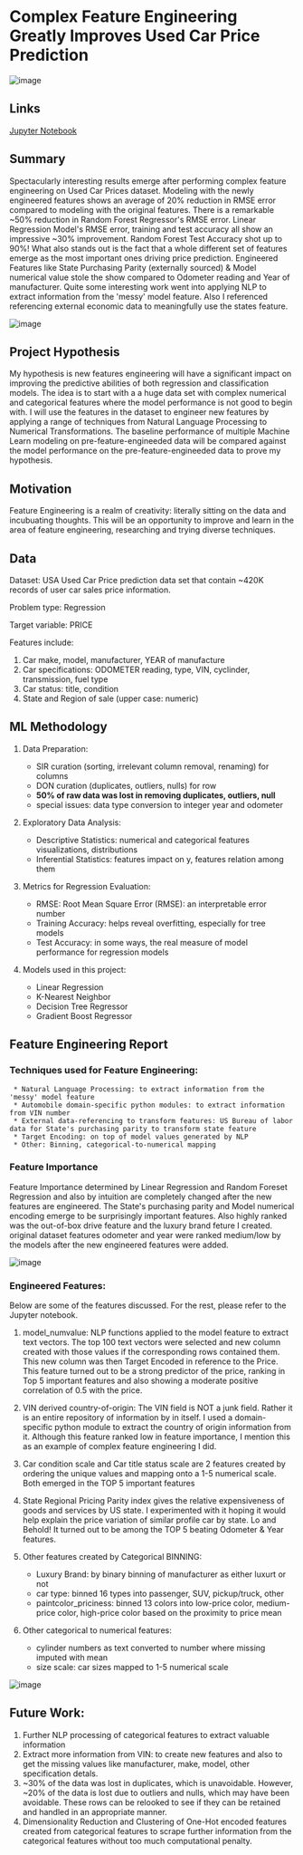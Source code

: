 # Complex Feature Engineering Greatly Improves Used Car Price Prediction

![image](https://github.com/7ksravan/BerkAI/blob/main/images/capimage.jpg)

## Links
[Jupyter Notebook](https://github.com/7ksravan/BerkAI/blob/main/BerkAI_Customer_information_predicts_bank_marketing_success.ipynb)

## Summary
Spectacularly interesting results emerge after performing complex feature engineering on Used Car Prices dataset. Modeling with the newly engineered features shows an average of 20% reduction in RMSE error compared to modeling with the original features. There is a remarkable ~50% reduction in Random Forest Regressor's RMSE error. Linear Regression Model's RMSE error, training and test accuracy all show an impressive ~30% improvement. Random Forest Test Accuracy shot up to 90%! What also stands out is the fact that a whole different set of features emerge as the most important ones driving price prediction. Engineered Features like State Purchasing Parity (externally sourced) & Model numerical value stole the show compared to Odometer reading and Year of manufacturer. Quite some interesting work went into applying NLP to extract information from the 'messy' model feature. Also I referenced referencing external economic data to meaningfully use the states feature.

![image](https://github.com/7ksravan/BerkAI/blob/main/images/capplots.png)
    
## Project Hypothesis
My hypothesis is new features engineering will have a significant impact on improving the predictive abilities of both regression and classification models. The idea is to start with a a huge data set with complex numerical and categorical features where the model performance is not good to begin with. I will use the features in the dataset to engineer new features by applying a range of techniques from Natural Language Processing to Numerical Transformations. The baseline performance of multiple Machine Learn modeling on pre-feature-engineeded data will be compared against the model performance on the pre-feature-engineeded data to prove my hypothesis. 

## Motivation
Feature Engineering is a realm of creativity: literally sitting on the data and incubuating thoughts. This will be an opportunity to improve and learn in the area of feature engineering, researching and trying diverse techniques.

## Data
Dataset: USA Used Car Price prediction data set that contain ~420K records of user car sales price information.

Problem type: Regression

Target variable: PRICE

Features include:
1. Car make, model, manufacturer, YEAR of manufacture
2. Car specifications: ODOMETER reading, type, VIN, cyclinder, transmission, fuel type
3. Car status: title, condition
4. State and Region of sale
(upper case: numeric)

## ML Methodology
1. Data Preparation:
    * SIR curation (sorting, irrelevant column removal, renaming) for columns
    * DON curation (duplicates, outliers, nulls) for row
    * **50% of raw data was lost in removing duplicates, outliers, null**
    * special issues: data type conversion to integer year and odometer

2. Exploratory Data Analysis:
    * Descriptive Statistics: numerical and categorical features visualizations, distributions
    * Inferential Statistics: features impact on y, features relation among them

3. Metrics for Regression Evaluation:
   *  RMSE: Root Mean Square Error (RMSE): an interpretable error number
   *  Training Accuracy: helps reveal overfitting, especially for tree models
   *  Test Accuracy: in some ways, the real measure of model performance for regression models
  
4. Models used in this project:
     * Linear Regression
     * K-Nearest Neighbor
     * Decision Tree Regressor
     * Gradient Boost Regressor

## Feature Engineering Report

### Techniques used for Feature Engineering:
     * Natural Language Processing: to extract information from the 'messy' model feature
     * Automobile domain-specific python modules: to extract information from VIN number
     * External data-referencing to transform features: US Bureau of labor data for State's purchasing parity to transform state feature
     * Target Encoding: on top of model values generated by NLP
     * Other: Binning, categorical-to-numerical mapping
     
### Feature Importance
Feature Importance determined by Linear Regression and Random Foreset Regression and also by intuition are completely changed after the new features are engineered. The State's purchasing parity and Model numerical encoding emerge to be surprisingly important features. Also highly ranked was the out-of-box drive feature and the luxury brand feture I created. original dataset features odometer and year were ranked medium/low by the models after the new engineered features were added.

![image](https://github.com/7ksravan/BerkAI/blob/main/images/capfeatplot.png)

### Engineered Features:
Below are some of the features discussed. For the rest, please refer to the Jupyter notebook.

1. model_numvalue: NLP functions applied to the model feature to extract text vectors. The top 100 text vectors were selected and new column created with those values if the corresponding rows contained them. This new column was then Target Encoded in reference to the Price. This feature turned out to be a strong predictor of the price, ranking in Top 5 important features and also showing a moderate positive correlation of 0.5 with the price.
   
2. VIN derived country-of-origin: The VIN field is NOT a junk field. Rather it is an entire repository of information by in itself. I used a domain-specific python module to extract the country of origin information from it. Although this feature ranked low in feature importance, I mention this as an example of complex feature engineering I did.
   
3. Car condition scale and Car title status scale are 2 features created by ordering the unique values and mapping onto a 1-5 numerical scale. Both emerged in the TOP 5 important features
   
4. State Regional Pricing Parity index gives the relative expensiveness of goods and services by US state. I experimented with it hoping it would help explain the price variation of similar profile car by state. Lo and Behold! It turned out to be among the TOP 5 beating Odometer & Year features.

5. Other features created by Categorical BINNING:
    * Luxury Brand: by binary binning of manufacturer as either luxurt or not
    * car type: binned 16 types into passenger, SUV, pickup/truck, other
    * paintcolor_priciness: binned 13 colors into low-price color, medium-price color, high-price color based on the proximity to price mean
   
6. Other categorical to numerical features:
    * cylinder numbers as text converted to number where missing imputed with mean
    * size scale: car sizes mapped to 1-5 numerical scale
   
![image](https://github.com/7ksravan/BerkAI/blob/main/images/capfeatimp.png)

## Future Work:

1. Further NLP processing of categorical features to extract valuable information
2. Extract more information from VIN: to create new features and also to get the missing values like manufacturer, make, model, other specification detals.
3. ~30% of the data was lost in duplicates, which is unavoidable. However, ~20% of the data is lost due to outliers and nulls, which may have been avoidable. These rows can be relooked to see if they can be retained and handled in an appropriate manner.
4. Dimensionality Reduction and Clustering of One-Hot encoded features created from categorical features to scrape further information from the categorical features without too much computational penalty.
